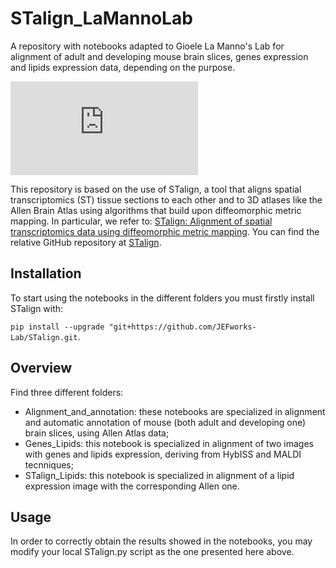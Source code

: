 # STalign_LaMannoLab
A repository with notebooks adapted to Gioele La Manno's Lab for alignment of adult and developing mouse brain slices, genes expression and lipids expression data, depending on the purpose.

![GitHub_img.pdf](https://github.com/user-attachments/files/16445229/GitHub_img.pdf)


This repository is based on the use of STalign, a tool that aligns spatial transcriptomics (ST) tissue sections to each other and to 3D atlases like the Allen Brain Atlas using algorithms that build upon diffeomorphic metric mapping.
In particular, we refer to: [STalign: Alignment of spatial transcriptomics data using diffeomorphic metric mapping](https://www.nature.com/articles/s41467-023-43915-7).
You can find the relative GitHub repository at [STalign](https://github.com/JEFworks-Lab/STalign?tab=readme-ov-file#overview).

## Installation
To start using the notebooks in the different folders you must firstly install STalign with:

`pip install --upgrade "git+https://github.com/JEFworks-Lab/STalign.git`.

## Overview
Find three different folders:
- Alignment_and_annotation: these notebooks are specialized in alignment and automatic annotation of mouse (both adult and developing one) brain slices, using Allen Atlas data;
- Genes_Lipids: this notebook is specialized in alignment of two images with genes and lipids expression, deriving from HybISS and MALDI tecnniques;
- STalign_Lipids: this notebook is specialized in alignment of a lipid expression image with the corresponding Allen one.

## Usage
In order to correctly obtain the results showed in the notebooks, you may modify your local STalign.py script as the one presented here above.
